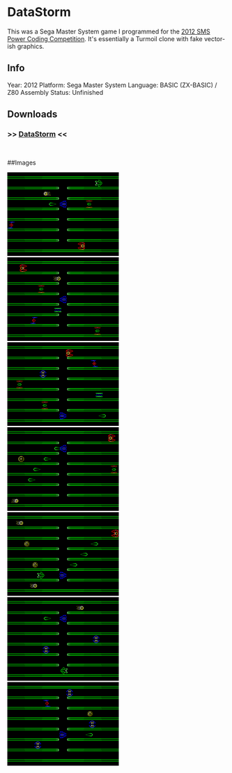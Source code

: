 # DataStorm

This was a Sega Master System game I programmed for the [2012 SMS Power Coding Competition](http://www.smspower.org/Competitions/Coding-2012). It's essentially a Turmoil clone with fake vector-ish graphics.

## Info
Year: 2012
Platform: Sega Master System
Language: BASIC (ZX-BASIC) / Z80 Assembly
Status: Unfinished 

## Downloads
### >> [DataStorm](/downloads/DataStorm-SMS-0.02.zip "Download DataStorm") <<
<br>

##Images

<div class="ContentFlow">
	<div class="flow">
		<img class="item" src="/datastorm-sms/DataStorm-01.png" />
		<img class="item" src="/datastorm-sms/DataStorm-02.png" />
		<img class="item" src="/datastorm-sms/DataStorm-03.png" />
		<img class="item" src="/datastorm-sms/DataStorm-04.png" />
		<img class="item" src="/datastorm-sms/DataStorm-05.png" />
		<img class="item" src="/datastorm-sms/DataStorm-06.png" />
		<img class="item" src="/datastorm-sms/DataStorm-07.png" />
	</div>
</div>
